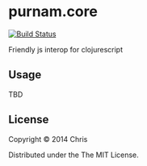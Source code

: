 # purnam.core

[![Build Status](https://travis-ci.org/purnam/purnam.core.png?branch=master)](https://travis-ci.org/purnam/purnam.core)

Friendly js interop for clojurescript

## Usage

TBD

## License

Copyright © 2014 Chris

Distributed under the The MIT License.
